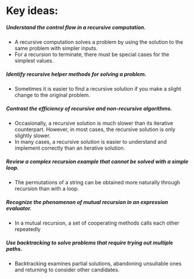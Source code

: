 # Key ideas:
##### Understand the control flow in a recursive computation.
* A recursive computation solves a problem by using the
  solution to the same problem with simpler inputs.
* For a recursion to terminate, there must be special cases for
  the simplest values.

##### Identify recursive helper methods for solving a problem.
* Sometimes it is easier to find a recursive solution if you make a slight change to
  the original problem.

##### Contrast the efficiency of recursive and non-recursive algorithms.
* Occasionally, a recursive solution is much slower than its iterative counterpart.
  However, in most cases, the recursive solution is only slightly slower.
* In many cases, a recursive solution is easier to understand and implement correctly than an iterative solution.

##### Review a complex recursion example that cannot be solved with a simple loop.
* The permutations of a string can be obtained more naturally through
  recursion than with a loop.

##### Recognize the phenomenon of mutual recursion in an expression evaluator.
*  In a mutual recursion, a set of cooperating methods calls each other repeatedly

##### Use backtracking to solve problems that require trying out multiple paths.
* Backtracking examines partial solutions, abandoning
  unsuitable ones and returning to consider other candidates.